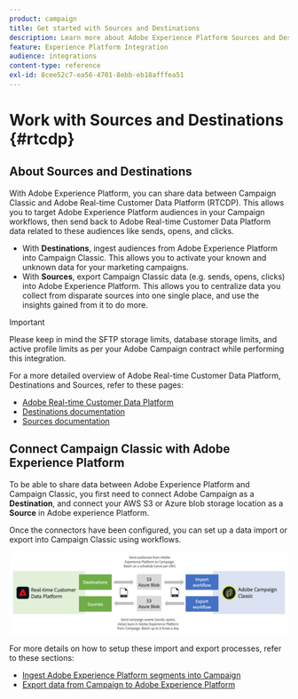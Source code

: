 ```yaml
---
product: campaign
title: Get started with Sources and Destinations
description: Learn more about Adobe Experience Platform Sources and Destinations
feature: Experience Platform Integration
audience: integrations
content-type: reference
exl-id: 8cee52c7-ea56-4701-8ebb-eb18afffea51
---
```

# Work with Sources and Destinations {#rtcdp}



## About Sources and Destinations

With Adobe Experience Platform, you can share data between Campaign Classic and Adobe Real-time Customer Data Platform (RTCDP). This allows you to target Adobe Experience Platform audiences in your Campaign workflows, then send back to Adobe Real-time Customer Data Platform data related to these audiences like sends, opens, and clicks.

* With **Destinations**, ingest audiences from Adobe Experience Platform into Campaign Classic. This allows you to activate your known and unknown data for your marketing campaigns.
* With **Sources**, export Campaign Classic data (e.g. sends, opens, clicks) into Adobe Experience Platform. This allows you to centralize data you collect from disparate sources into one single place, and use the insights gained from it to do more.

>[!IMPORTANT]
>
>Please keep in mind the SFTP storage limits, database storage limits, and active profile limits as per your Adobe Campaign contract while performing this integration.

For a more detailed overview of Adobe Real-time Customer Data Platform, Destinations and Sources, refer to these pages:

* [Adobe Real-time Customer Data Platform](https://experienceleague.adobe.com/docs/experience-platform/rtcdp/overview.html)
* [Destinations documentation](https://experienceleague.adobe.com/docs/experience-platform/destinations/home.html)
* [Sources documentation](https://experienceleague.adobe.com/docs/experience-platform/sources/home.html)

## Connect Campaign Classic with Adobe Experience Platform

To be able to share data between Adobe Experience Platform and Campaign Classic, you first need to connect Adobe Campaign as a **Destination**, and connect your AWS S3 or Azure blob storage location as a **Source** in Adobe experience Platform.

Once the connectors have been configured, you can set up a data import or export into Campaign Classic using workflows.

![](assets/rtcdp-schema.png) 

For more details on how to setup these import and export processes, refer to these sections:

* [Ingest Adobe Experience Platform segments into Campaign](../../integrations/using/ingest-aep-data.md)
* [Export data from Campaign to Adobe Experience Platform](../../integrations/using/export-campaign-data.md)
